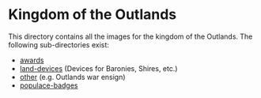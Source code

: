 # Kingdom of the Outlands

This directory contains all the images for the kingdom of the Outlands. The
following sub-directories exist:

* [awards](awards/)
* [land-devices](land-devices/) (Devices for Baronies, Shires, etc.)
* [other](other/) (e.g. Outlands war ensign)
* [populace-badges](populace-badges/)
